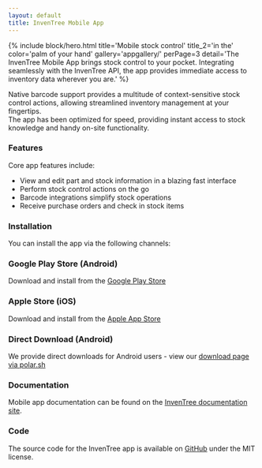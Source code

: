 ```yaml
---
layout: default
title: InvenTree Mobile App
---
```


{% include block/hero.html title='Mobile stock control' title_2='in the' color='palm of your hand' gallery='appgallery/' perPage=3 detail='The InvenTree Mobile App brings stock control to your pocket. Integrating seamlessly with the InvenTree API, the app provides immediate access to inventory data wherever you are.' %}

<article class="cm-gray-2 body-font section-container" markdown="1">

Native barcode support provides a multitude of context-sensitive stock control actions, allowing streamlined inventory management at your fingertips.  
The app has been optimized for speed, providing instant access to stock knowledge and handy on-site functionality.

### Features

Core app features include:

- View and edit part and stock information in a blazing fast interface
- Perform stock control actions on the go
- Barcode integrations simplify stock operations
- Receive purchase orders and check in stock items

### Installation

You can install the app via the following channels:

### Google Play Store (Android)

Download and install from the [Google Play Store](https://play.google.com/store/apps/details?id=inventree.inventree_app&hl=en_AU)

### Apple Store (iOS)

Download and install from the [Apple App Store](https://apps.apple.com/au/app/inventree/id1581731101)

### Direct Download (Android)

We provide direct downloads for Android users - view our [download page via polar.sh](https://polar.sh/inventree/products/299bf0d5-af88-4e0f-becf-c007ad37ecf2)

### Documentation

Mobile app documentation can be found on the [InvenTree documentation site](https://docs.inventree.org/en/stable/app/app/).

### Code

The source code for the InvenTree app is available on [GitHub](https://github.com/inventree/inventree-app/) under the MIT license.

</article>
